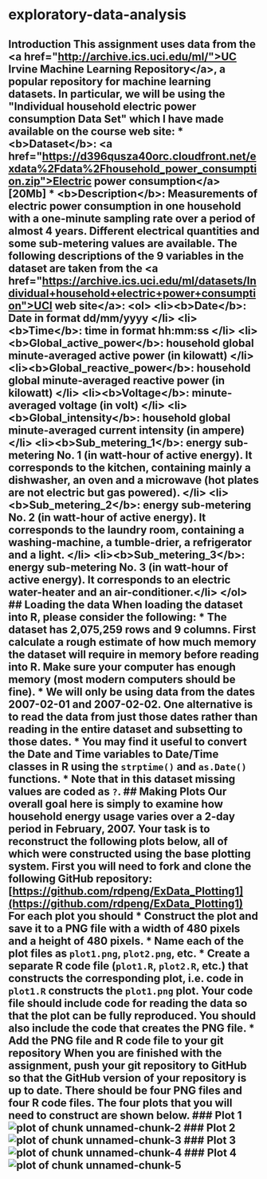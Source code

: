 # exploratory-data-analysis
## Introduction  This assignment uses data from the &lt;a href="http://archive.ics.uci.edu/ml/">UC Irvine Machine Learning Repository&lt;/a>, a popular repository for machine learning datasets. In particular, we will be using the "Individual household electric power consumption Data Set" which I have made available on the course web site:   * &lt;b>Dataset&lt;/b>: &lt;a href="https://d396qusza40orc.cloudfront.net/exdata%2Fdata%2Fhousehold_power_consumption.zip">Electric power consumption&lt;/a> [20Mb]  * &lt;b>Description&lt;/b>: Measurements of electric power consumption in one household with a one-minute sampling rate over a period of almost 4 years. Different electrical quantities and some sub-metering values are available.   The following descriptions of the 9 variables in the dataset are taken from the &lt;a href="https://archive.ics.uci.edu/ml/datasets/Individual+household+electric+power+consumption">UCI web site&lt;/a>:  &lt;ol> &lt;li>&lt;b>Date&lt;/b>: Date in format dd/mm/yyyy &lt;/li> &lt;li>&lt;b>Time&lt;/b>: time in format hh:mm:ss &lt;/li> &lt;li>&lt;b>Global_active_power&lt;/b>: household global minute-averaged active power (in kilowatt) &lt;/li> &lt;li>&lt;b>Global_reactive_power&lt;/b>: household global minute-averaged reactive power (in kilowatt) &lt;/li> &lt;li>&lt;b>Voltage&lt;/b>: minute-averaged voltage (in volt) &lt;/li> &lt;li>&lt;b>Global_intensity&lt;/b>: household global minute-averaged current intensity (in ampere) &lt;/li> &lt;li>&lt;b>Sub_metering_1&lt;/b>: energy sub-metering No. 1 (in watt-hour of active energy). It corresponds to the kitchen, containing mainly a dishwasher, an oven and a microwave (hot plates are not electric but gas powered). &lt;/li> &lt;li>&lt;b>Sub_metering_2&lt;/b>: energy sub-metering No. 2 (in watt-hour of active energy). It corresponds to the laundry room, containing a washing-machine, a tumble-drier, a refrigerator and a light. &lt;/li> &lt;li>&lt;b>Sub_metering_3&lt;/b>: energy sub-metering No. 3 (in watt-hour of active energy). It corresponds to an electric water-heater and an air-conditioner.&lt;/li> &lt;/ol>  ## Loading the data      When loading the dataset into R, please consider the following:  * The dataset has 2,075,259 rows and 9 columns. First calculate a rough estimate of how much memory the dataset will require in memory before reading into R. Make sure your computer has enough memory (most modern computers should be fine).  * We will only be using data from the dates 2007-02-01 and 2007-02-02. One alternative is to read the data from just those dates rather than reading in the entire dataset and subsetting to those dates.  * You may find it useful to convert the Date and Time variables to Date/Time classes in R using the `strptime()` and `as.Date()` functions.  * Note that in this dataset missing values are coded as `?`.   ## Making Plots  Our overall goal here is simply to examine how household energy usage varies over a 2-day period in February, 2007. Your task is to reconstruct the following plots below, all of which were constructed using the base plotting system.  First you will need to fork and clone the following GitHub repository: [https://github.com/rdpeng/ExData_Plotting1](https://github.com/rdpeng/ExData_Plotting1)   For each plot you should  * Construct the plot and save it to a PNG file with a width of 480 pixels and a height of 480 pixels.  * Name each of the plot files as `plot1.png`, `plot2.png`, etc.  * Create a separate R code file (`plot1.R`, `plot2.R`, etc.) that constructs the corresponding plot, i.e. code in `plot1.R` constructs the `plot1.png` plot. Your code file **should include code for reading the data** so that the plot can be fully reproduced. You should also include the code that creates the PNG file.  * Add the PNG file and R code file to your git repository  When you are finished with the assignment, push your git repository to GitHub so that the GitHub version of your repository is up to date. There should be four PNG files and four R code files.   The four plots that you will need to construct are shown below.    ### Plot 1   ![plot of chunk unnamed-chunk-2](figure/unnamed-chunk-2.png)    ### Plot 2  ![plot of chunk unnamed-chunk-3](figure/unnamed-chunk-3.png)    ### Plot 3  ![plot of chunk unnamed-chunk-4](figure/unnamed-chunk-4.png)    ### Plot 4  ![plot of chunk unnamed-chunk-5](figure/unnamed-chunk-5.png) 
